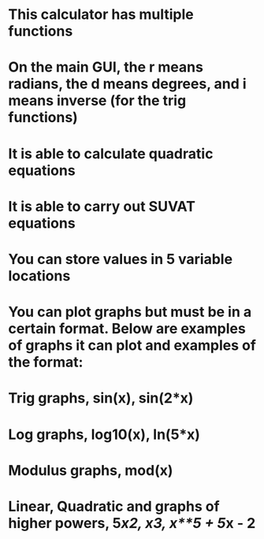 # This calculator has multiple functions
# On the main GUI, the r means radians, the d means degrees, and i means inverse (for the trig functions)
# It is able to calculate quadratic equations
# It is able to carry out SUVAT equations
# You can store values in 5 variable locations
# You can plot graphs but must be in a certain format. Below are examples of graphs it can plot and examples of the format:
# Trig graphs, sin(x), sin(2*x)
# Log graphs, log10(x), ln(5*x)
# Modulus graphs, mod(x)
# Linear, Quadratic and graphs of higher powers, 5*x**2, x**3, x**5 + 5*x - 2

